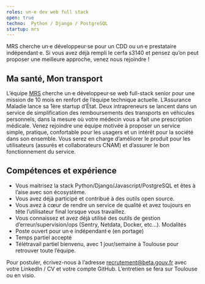```yaml
---
roles: un·e dev web full stack
open: true
techno:  Python / Django / PostgreSQL
startup: mrs
---
```


MRS cherche un·e développeur·se pour un CDD ou un·e prestataire indépendant·e. Si vous avez déjà rempli le cerfa s3140 et pensez qu’on peut proposer une meilleure approche, venez nous rejoindre !

<!--more-->

## Ma santé, Mon transport
L’équipe [MRS](https://www.mrs.beta.gouv.fr) cherche un·e développeur·se web full-stack senior pour une mission de 10 mois en renfort de l’équipe technique actuelle. L’Assurance Maladie lance sa 1ère startup d’État. Deux intrapreneurs se lancent dans un service de simplification des remboursements des transports en véhicules personnels, dans la mesure où votre médecin vous a fait une prescription médicale. Venez rejoindre une équipe motivée à proposer un service simple, pratique, confortable pour les usagers et un intérêt pour la société dans son ensemble. Vous serez en charge d’améliorer le produit pour les utilisateurs (assurés et collaborateurs CNAM) et d’assurer le bon fonctionnement du service.

## Compétences et expérience
- Vous maitrisez la stack Python/Django/Javascript/PostgreSQL et êtes à l’aise avec son écosystème.
- Vous avez déjà participé et contribué à des outils open source.
- Vous avez à cœur de rendre un service de qualité et avez toujours en tête l’utilisateur final lorsque vous travaillez.
- Vous connaissez et avez déjà utilisé des outils de gestion d’erreur/supervision/ops (Sentry, Netdata, Docker, etc…).
Modalités
- Poste ouvert pour un·e indépendant·e (en portage)
- Temps partiel accepté
- Télétravail partiel bienvenu, avec 1 jour/semaine à Toulouse pour retrouver toute l’équipe.

Pour postuler, écrivez-nous à l’adresse [recrutement@beta.gouv.fr](mailto:recrutement@beta.gouv.fr) avec votre LinkedIn / CV et votre compte GitHub. L’entretien se fera sur Toulouse ou en visio.
